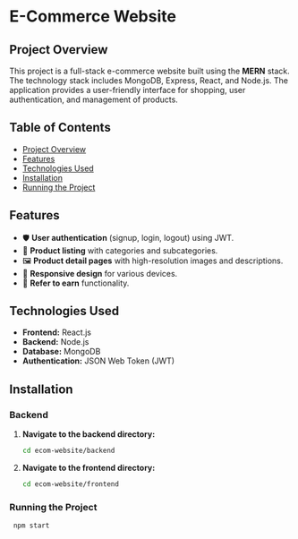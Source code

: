 # E-Commerce Website

## Project Overview
This project is a full-stack e-commerce website built using the **MERN** stack. The technology stack includes MongoDB, Express, React, and Node.js. The application provides a user-friendly interface for shopping, user authentication, and management of products.

## Table of Contents
- [Project Overview](#project-overview)
- [Features](#features)
- [Technologies Used](#technologies-used)
- [Installation](#installation)
- [Running the Project](#running-the-project)

## Features
- 🛡️ **User authentication** (signup, login, logout) using JWT.
- 🛒 **Product listing** with categories and subcategories.
- 🖼️ **Product detail pages** with high-resolution images and descriptions.
- 📱 **Responsive design** for various devices.
- 🎁 **Refer to earn** functionality.

## Technologies Used
- **Frontend:** React.js
- **Backend:** Node.js
- **Database:** MongoDB
- **Authentication:** JSON Web Token (JWT)

## Installation

### Backend
1. **Navigate to the backend directory:**
   ```bash
   cd ecom-website/backend
2. **Navigate to the frontend directory:**
   ```bash
   cd ecom-website/frontend

### Running the Project
   ```bash
    npm start
